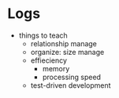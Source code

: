 # Logs

* things to teach
  * relationship manage
  * organize: size manage
  * effieciency
    * memory
    * processing speed
  * test-driven development 

